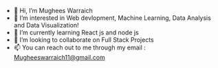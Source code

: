 - 👋 Hi, I’m Mughees Warraich
- 👀 I’m interested in Web devlopment, Machine Learning, Data Analysis and Data Visualization!
- 🌱 I’m currently learning React js and node js
- 💞️ I’m looking to collaborate on Full Stack Projects
- 📫 You can reach out to me through my email : Mugheeswarraich11@gmail.com

<!---
warrmu01/warrmu01 is a ✨ special ✨ repository because its `README.md` (this file) appears on your GitHub profile.
You can click the Preview link to take a look at your changes.
--->
